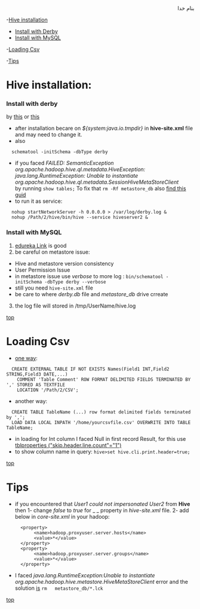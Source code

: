 <div dir="rtl">بنام خدا</div>

-[Hive installation](#hive-installation)
  - [Install with Derby](#install-with-derby)
  - [Install with MySQL](#install-with-mysql)
  
-[Loading Csv](#loading-csv)

-[Tips](#tips)

# Hive installation:

### Install with derby
by [this](https://cwiki.apache.org/confluence/display/Hive/HiveDerbyServerMode) or [this](http://thompsonng.blogspot.fr/2017/01/hadoop-installing-hive-with-derby.html)
- after installation becare on _${system:java.io.tmpdir}_ in __hive-site.xml__ file and may need to change it.
- also 
```hive
  schematool -initSchema -dbType derby
```
- if you faced _FAILED: SemanticException org.apache.hadoop.hive.ql.metadata.HiveException: \
    java.lang.RuntimeException: Unable to instantiate org.apache.hadoop.hive.ql.metadata.SessionHiveMetaStoreClient_ \
    by running `show tables;` To fix that `rm -Rf metastore_db` also [find this guid](https://stackoverflow.com/questions/43947930/unable-to-initialize-hive-with-derby-from-brew-install)
- to run it as service:
```vala
  nohup startNetworkServer -h 0.0.0.0 > /var/log/derby.log & 
  nohup /Path/2/hive/bin/hive --service hiveserver2 &
```

### Install with MySQL
1. [edureka Link](https://www.edureka.co/blog/apache-hive-installation-on-ubuntu) is good
2. be careful on metastore issue:
  - Hive and metastore version consistency
  - User Permission Issue
  - in metastore issue use _verbose_ to more log : `bin/schematool -initSchema -dbType derby --verbose`
  - still you need `hive-site.xml` file
  - be care to where _derby.db_ file and _metastore\_db_ drive crreate
3. the log file will stored in /tmp/UserName/hive.log

[top](#top)

# Loading Csv
- [one way](http://www.informit.com/articles/article.aspx?p=2756471&seqNum=4):
```vala
  CREATE EXTERNAL TABLE IF NOT EXISTS Names(Field1 INT,Field2 STRING,Field3 DATE,...)
    COMMENT 'Table Comment' ROW FORMAT DELIMITED FIELDS TERMINATED BY ',' STORED AS TEXTFILE
    LOCATION '/Path/2/CSV';
```
- another way:
```vala
  CREATE TABLE TableName (...) row format delimited fields terminated by ',';
  LOAD DATA LOCAL INPATH '/home/yourcsvfile.csv' OVERWRITE INTO TABLE TableName;
```
  - in loading for Int column I faced Null in first record Result, for this use [tblproperties ("skip.header.line.count"="1")](https://stackoverflow.com/questions/43631472/how-i-avoid-the-null-in-the-first-field-name-of-hive-table)
  - to show column name in query: `hive>set hive.cli.print.header=true;`
  

[top](#top)
# Tips
- if you encountered that _User1 could not impersonated User2_ from __Hive__ then
  1- change _false_ to _true_ for _ _ property in _hive-site.xml_ file.
  2- add below in _core-site.xml_ in your hadoop:
  ```vala
    <property>
         <name>hadoop.proxyuser.server.hosts</name> 
         <value>*</value> 
    </property> 
    <property>
         <name>hadoop.proxyuser.server.groups</name>
         <value>*</value>
    </property>
  ```
- I faced _java.lang.RuntimeException:Unable to instantiate org.apache.hadoop.hive.metastore.HiveMetaStoreClient_ error and the solution [is](https://stackoverflow.com/questions/22711364/java-lang-runtimeexceptionunable-to-instantiate-org-apache-hadoop-hive-metastor) `rm   metastore_db/*.lck`


[top](#top)

